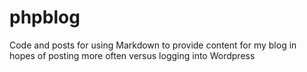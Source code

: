# phpblog
Code and posts for using Markdown to provide content for my blog in hopes of posting more often versus logging into Wordpress
